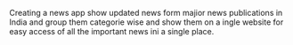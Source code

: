Creating a news app show updated news form majior news publications in India and group them categorie wise and show them on a ingle website for easy access of all the important news ini a single place.   